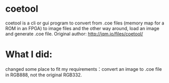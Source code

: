 # coetool
coetool is a cli or gui program to convert from .coe files (memory map for a ROM in an FPGA) to image files and the other way around, load an image and generate .coe file. Original author: http://jqm.io/files/coetool/

# What I did:
changed some place to fit my requirements：convert an image to .coe file in RGB888, not the original RGB332.

